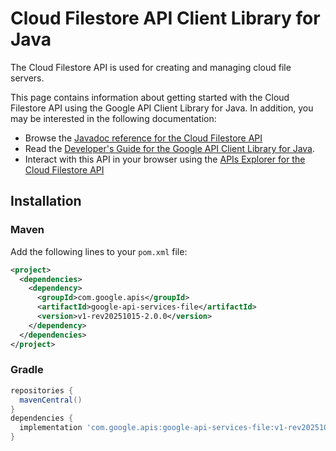 # Cloud Filestore API Client Library for Java

The Cloud Filestore API is used for creating and managing cloud file servers.

This page contains information about getting started with the Cloud Filestore API
using the Google API Client Library for Java. In addition, you may be interested
in the following documentation:

* Browse the [Javadoc reference for the Cloud Filestore API][javadoc]
* Read the [Developer's Guide for the Google API Client Library for Java][google-api-client].
* Interact with this API in your browser using the [APIs Explorer for the Cloud Filestore API][api-explorer]

## Installation

### Maven

Add the following lines to your `pom.xml` file:

```xml
<project>
  <dependencies>
    <dependency>
      <groupId>com.google.apis</groupId>
      <artifactId>google-api-services-file</artifactId>
      <version>v1-rev20251015-2.0.0</version>
    </dependency>
  </dependencies>
</project>
```

### Gradle

```gradle
repositories {
  mavenCentral()
}
dependencies {
  implementation 'com.google.apis:google-api-services-file:v1-rev20251015-2.0.0'
}
```

[javadoc]: https://googleapis.dev/java/google-api-services-file/latest/index.html
[google-api-client]: https://github.com/googleapis/google-api-java-client/
[api-explorer]: https://developers.google.com/apis-explorer/#p/file/v1/
